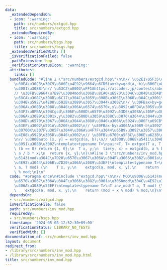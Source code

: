```yaml
---
data:
  _extendedDependsOn:
  - icon: ':warning:'
    path: src/numbers/extgcd.hpp
    title: src/numbers/extgcd.hpp
  _extendedRequiredBy:
  - icon: ':warning:'
    path: src/numbers/bsgs.hpp
    title: src/numbers/bsgs.hpp
  _extendedVerifiedWith: []
  _isVerificationFailed: false
  _pathExtension: hpp
  _verificationStatusIcon: ':warning:'
  attributes:
    links: []
  bundledCode: "#line 2 \"src/numbers/extgcd.hpp\"\n\n// \u62E1\u5F35\u30E6\u30FC\u30AF\
    \u30EA\u30C3\u30C9\u306E\u4E92\u9664\u6CD5(ax+by=gcd(a, b)\u306E\u89E3\u3092\u6C42\
    \u3081\u308B)\n// \u53C2\u8003\uFF1Ahttps://atcoder.jp/contests/abc340/editorial/9250\n\
    // \u30FB\u9664\u7B97\u3084mod\u306B\u8CA0\u6570\u304C\u304B\u304B\u308B\u3068\
    \u58CA\u308C\u308B\u6C17\u304C\u3059\u308B\u306E\u3060\u304C\u3001\u4F55\u6545\
    \u304B\u5927\u4E08\u592B\u3089\u3057\u3044\u3002\n// \u30FBax+by=gcd(a,b)\u3068\
    \u306A\u308B\u3088\u3046\u306A\u6574\u6570x,y\u3092\u8FD4\u3059\u3002\n// \u3000\
    \u53F3\u8FBA\u304Cgcd\u306E\u500D\u6570\u3092\u53D6\u308A\u305F\u3044\u3088\u3046\
    \u306A\u3089\u3001x,y\u3082\u500D\u3059\u308C\u3070\u3044\u3044\u3002\n// \u3000\
    \u500D\u6570\u3067\u306A\u3044\u3088\u3046\u306A\u5024\u306F\u69CB\u7BC9\u4E0D\
    \u53EF\u3002\u591A\u5206\u3002\n// \u30FBax-by\u306A\u3089-b\u3092\u6E21\u305B\
    \u3070OK\u307F\u305F\u3044\u306A\u4F7F\u3044\u65B9\u3092\u3057\u3066\u3082\u5927\
    \u4E08\u592B\u305D\u3046\u3002\n// \u30FB\u6700\u5F8C\u306E\u623B\u308A\u5024\u306F\
    \n// \u3000auto [x, y] = extgcd(a, b);\n// \u3000\u306E\u5411\u304D\u3067\u53D7\
    \u3051\u308B\u3002\ntemplate<typename T>\npair<T, T> extgcd(T a, T b) {\n  if\
    \ (b == 0) return {1, 0};\n  T x, y;\n  tie(y, x) = extgcd(b, a % b);\n  y -=\
    \ a / b * x;\n  return {x, y};\n}\n#line 3 \"src/numbers/inv_mod.hpp\"\n\n// MOD\u9006\
    \u5143(mod\u304C\u7D20\u6570\u3067\u306A\u304F\u3066\u3082\u3001a\u3068mod\u304C\
    \u4E92\u3044\u306B\u7D20\u306A\u3089\u53EF)\ntemplate<typename T>\nT inv_mod(T\
    \ a, T mod) {\n    T x, y;\n    extgcd(a, mod, x, y);\n    return (mod + x % mod)\
    \ % mod;\n}\n"
  code: "#pragma once\n#include \"extgcd.hpp\"\n\n// MOD\u9006\u5143(mod\u304C\u7D20\
    \u6570\u3067\u306A\u304F\u3066\u3082\u3001a\u3068mod\u304C\u4E92\u3044\u306B\u7D20\
    \u306A\u3089\u53EF)\ntemplate<typename T>\nT inv_mod(T a, T mod) {\n    T x, y;\n\
    \    extgcd(a, mod, x, y);\n    return (mod + x % mod) % mod;\n}\n"
  dependsOn:
  - src/numbers/extgcd.hpp
  isVerificationFile: false
  path: src/numbers/inv_mod.hpp
  requiredBy:
  - src/numbers/bsgs.hpp
  timestamp: '2024-05-08 12:52:30+09:00'
  verificationStatus: LIBRARY_NO_TESTS
  verifiedWith: []
documentation_of: src/numbers/inv_mod.hpp
layout: document
redirect_from:
- /library/src/numbers/inv_mod.hpp
- /library/src/numbers/inv_mod.hpp.html
title: src/numbers/inv_mod.hpp
---
```

